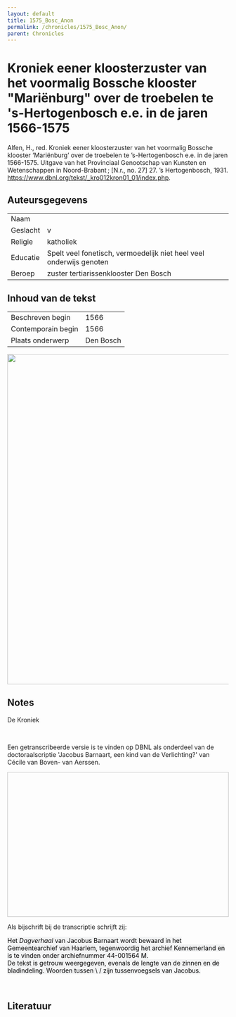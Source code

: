 ```yaml
---
layout: default
title: 1575_Bosc_Anon
permalink: /chronicles/1575_Bosc_Anon/
parent: Chronicles
--- 
```



# Kroniek eener kloosterzuster van het voormalig Bossche klooster "Marie͏̈nburg" over de troebelen te 's-Hertogenbosch e.e. in de jaren 1566-1575 

Alfen, H., red. Kroniek eener kloosterzuster van het voormalig Bossche klooster ‘Marie͏̈nburg’ over de troebelen te ’s-Hertogenbosch e.e. in de jaren 1566-1575. Uitgave van het Provinciaal Genootschap van Kunsten en Wetenschappen in Noord-Brabant ; [N.r., no. 27] 27. ’s Hertogenbosch, 1931. https://www.dbnl.org/tekst/_kro012kron01_01/index.php. 

## Auteursgegevens 

| | | 
| --------------- | --------------- | 
| Naam |   | 
| Geslacht | v | 
| Religie | katholiek | 
| Educatie | Spelt veel fonetisch, vermoedelijk niet heel veel onderwijs genoten | 
| Beroep | zuster tertiarissenklooster Den Bosch | 

## Inhoud van de tekst 

| | | 
| --------------- | --------------- | 
| Beschreven begin | 1566 | 
| Contemporain begin | 1566 | 
| Plaats onderwerp | Den Bosch | 

[<img src="..\..\barplots_chronicles\1575_Bosc_Anon.jpg" width="750"/>](..\..\barplots_chronicles\1575_Bosc_Anon.jpg) 

## Notes 

<div data-schema-version="8"><p>De Kroniek</p>
<p>&nbsp;</p>
<p>Een getranscribeerde versie is te vinden op DBNL als onderdeel van de doctoraalscriptie 'Jacobus Barnaart, een kind van de Verlichting?' van Cécile van Boven- van Aerssen.</p>
<p><img alt="" data-attachment-key="XMKBAG3I" width="606" height="329"></p>
<p>Als bijschrift bij de transcriptie schrijft zij:</p>
<p><span style="color: #000000"><span style="background-color: #f3f4f5">Het&nbsp;</span></span><em><span style="color: #000000"><span style="background-color: #f3f4f5">Dagverhaal</span></span></em><span style="color: #000000"><span style="background-color: #f3f4f5">&nbsp;van Jacobus Barnaart wordt bewaard in het Gemeentearchief van Haarlem, tegenwoordig het archief Kennemerland en is te vinden onder archiefnummer 44-001564 M.<br>De tekst is getrouw weergegeven, evenals de lengte van de zinnen en de bladindeling. Woorden tussen \ / zijn tussenvoegsels van Jacobus.</span></span></p>
<p>&nbsp;</p>
</div> 

## Literatuur 

